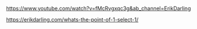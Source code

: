 https://www.youtube.com/watch?v=fMcRvgxqc3g&ab_channel=ErikDarling

https://erikdarling.com/whats-the-point-of-1-select-1/